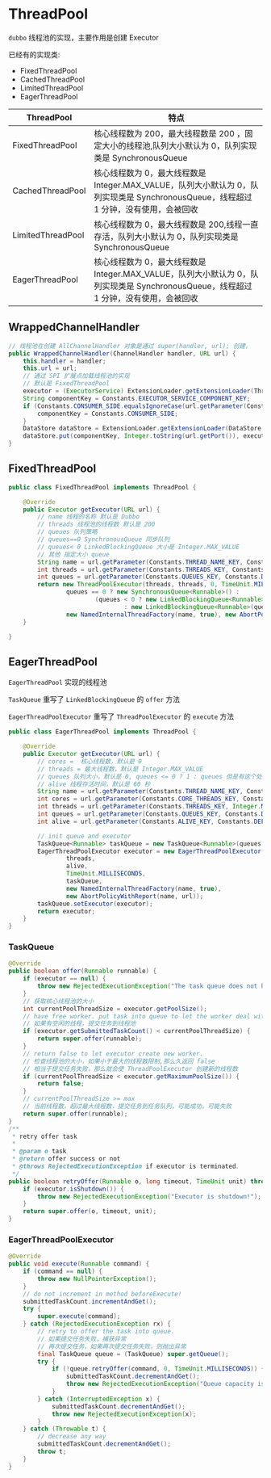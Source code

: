 # ThreadPool

`dubbo` 线程池的实现，主要作用是创建 Executor

已经有的实现类:

- FixedThreadPool
- CachedThreadPool
- LimitedThreadPool
- EagerThreadPool

| ThreadPool        | 特点                                                                                                                                 |
| ----------------- | ------------------------------------------------------------------------------------------------------------------------------------ |
| FixedThreadPool   | 核心线程数为 200，最大线程数是 200 ，固定大小的线程池,队列大小默认为 0，队列实现类是 SynchronousQueue                                |
| CachedThreadPool  | 核心线程数为 0，最大线程数是 Integer.MAX_VALUE，队列大小默认为 0，队列实现类是 SynchronousQueue，线程超过 1 分钟，没有使用，会被回收 |
| LimitedThreadPool | 核心线程数为 0，最大线程数是 200,线程一直存活，队列大小默认为 0，队列实现类是 SynchronousQueue                                       |
| EagerThreadPool   | 核心线程数为 0，最大线程数是 Integer.MAX_VALUE，队列大小默认为 0，队列实现类是 SynchronousQueue，线程超过 1 分钟，没有使用，会被回收 |

## WrappedChannelHandler

```java
// 线程池在创建 AllChannelHandler 对象是通过 super(handler, url); 创建，
public WrappedChannelHandler(ChannelHandler handler, URL url) {
    this.handler = handler;
    this.url = url;
    // 通过 SPI 扩展点加载线程池的实现
    // 默认是 FixedThreadPool
    executor = (ExecutorService) ExtensionLoader.getExtensionLoader(ThreadPool.class).getAdaptiveExtension().getExecutor(url);
    String componentKey = Constants.EXECUTOR_SERVICE_COMPONENT_KEY;
    if (Constants.CONSUMER_SIDE.equalsIgnoreCase(url.getParameter(Constants.SIDE_KEY))) {
        componentKey = Constants.CONSUMER_SIDE;
    }
    DataStore dataStore = ExtensionLoader.getExtensionLoader(DataStore.class).getDefaultExtension();
    dataStore.put(componentKey, Integer.toString(url.getPort()), executor);
}
```

## FixedThreadPool

```java
public class FixedThreadPool implements ThreadPool {

    @Override
    public Executor getExecutor(URL url) {
        // name 线程的名称 默认是 Dubbo
        // threads 线程池的线程数 默认是 200
        // queues 队列策略
        // queues==0 SynchronousQueue 同步队列
        // queues< 0 LinkedBlockingQueue 大小是 Integer.MAX_VALUE
        // 其他 指定大小 queue
        String name = url.getParameter(Constants.THREAD_NAME_KEY, Constants.DEFAULT_THREAD_NAME);
        int threads = url.getParameter(Constants.THREADS_KEY, Constants.DEFAULT_THREADS);
        int queues = url.getParameter(Constants.QUEUES_KEY, Constants.DEFAULT_QUEUES);
        return new ThreadPoolExecutor(threads, threads, 0, TimeUnit.MILLISECONDS,
                queues == 0 ? new SynchronousQueue<Runnable>() :
                        (queues < 0 ? new LinkedBlockingQueue<Runnable>()
                                : new LinkedBlockingQueue<Runnable>(queues)),
                new NamedInternalThreadFactory(name, true), new AbortPolicyWithReport(name, url));
    }

}
```

## EagerThreadPool

`EagerThreadPool` 实现的线程池

`TaskQueue` 重写了 `LinkedBlockingQueue` 的 `offer` 方法

`EagerThreadPoolExecutor` 重写了 `ThreadPoolExecutor` 的 `execute` 方法

```java
public class EagerThreadPool implements ThreadPool {

    @Override
    public Executor getExecutor(URL url) {
        // cores =  核心线程数，默认是 0
        // threads = 最大线程数，默认是 Integer.MAX_VALUE
        // queues 队列大小，默认是 0, queues <= 0 ? 1 : queues 但是有这个处理，任务队列默认大小是 1
        // alive 线程存活时间，默认是 60 秒
        String name = url.getParameter(Constants.THREAD_NAME_KEY, Constants.DEFAULT_THREAD_NAME);
        int cores = url.getParameter(Constants.CORE_THREADS_KEY, Constants.DEFAULT_CORE_THREADS);
        int threads = url.getParameter(Constants.THREADS_KEY, Integer.MAX_VALUE);
        int queues = url.getParameter(Constants.QUEUES_KEY, Constants.DEFAULT_QUEUES);
        int alive = url.getParameter(Constants.ALIVE_KEY, Constants.DEFAULT_ALIVE);

        // init queue and executor
        TaskQueue<Runnable> taskQueue = new TaskQueue<Runnable>(queues <= 0 ? 1 : queues);
        EagerThreadPoolExecutor executor = new EagerThreadPoolExecutor(cores,
                threads,
                alive,
                TimeUnit.MILLISECONDS,
                taskQueue,
                new NamedInternalThreadFactory(name, true),
                new AbortPolicyWithReport(name, url));
        taskQueue.setExecutor(executor);
        return executor;
    }
}
```

### TaskQueue

```java
@Override
public boolean offer(Runnable runnable) {
    if (executor == null) {
        throw new RejectedExecutionException("The task queue does not have executor!");
    }
    // 获取核心线程池的大小
    int currentPoolThreadSize = executor.getPoolSize();
    // have free worker. put task into queue to let the worker deal with task.
    // 如果有空闲的线程，提交任务到线程池
    if (executor.getSubmittedTaskCount() < currentPoolThreadSize) {
        return super.offer(runnable);
    }
    // return false to let executor create new worker.
    // 检查线程池的大小，如果小于最大的线程数限制,那么久返回 false
    // 相当于提交任务失败，那么就会使 ThreadPoolExecutor 创建新的线程数
    if (currentPoolThreadSize < executor.getMaximumPoolSize()) {
        return false;
    }
    // currentPoolThreadSize >= max
    // 当前线程数，超过最大线程数，提交任务到任务队列，可能成功，可能失败
    return super.offer(runnable);
}
/**
 * retry offer task
 *
 * @param o task
 * @return offer success or not
 * @throws RejectedExecutionException if executor is terminated.
 */
public boolean retryOffer(Runnable o, long timeout, TimeUnit unit) throws InterruptedException {
    if (executor.isShutdown()) {
        throw new RejectedExecutionException("Executor is shutdown!");
    }
    return super.offer(o, timeout, unit);
}
```

### EagerThreadPoolExecutor

```java
@Override
public void execute(Runnable command) {
    if (command == null) {
        throw new NullPointerException();
    }
    // do not increment in method beforeExecute!
    submittedTaskCount.incrementAndGet();
    try {
        super.execute(command);
    } catch (RejectedExecutionException rx) {
        // retry to offer the task into queue.
        // 如果提交任务失败，捕获异常
        // 再次提交任务，如果再次提交任务失败，则抛出异常
        final TaskQueue queue = (TaskQueue) super.getQueue();
        try {
            if (!queue.retryOffer(command, 0, TimeUnit.MILLISECONDS)) {
                submittedTaskCount.decrementAndGet();
                throw new RejectedExecutionException("Queue capacity is full.", rx);
            }
        } catch (InterruptedException x) {
            submittedTaskCount.decrementAndGet();
            throw new RejectedExecutionException(x);
        }
    } catch (Throwable t) {
        // decrease any way
        submittedTaskCount.decrementAndGet();
        throw t;
    }
}
```